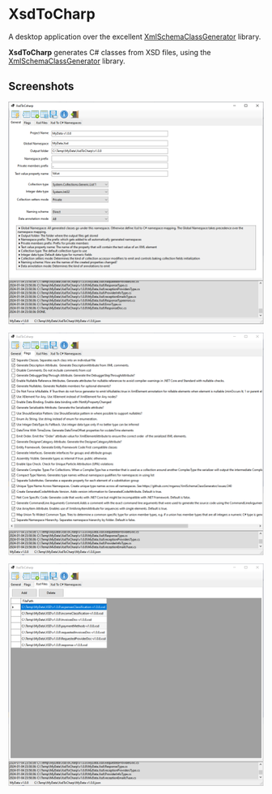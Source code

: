 ﻿

# XsdToCharp

A desktop application over the excellent [XmlSchemaClassGenerator](https://github.com/mganss/XmlSchemaClassGenerator) library.

**XsdToCharp** generates C# classes from XSD files, using the [XmlSchemaClassGenerator](https://github.com/mganss/XmlSchemaClassGenerator) library.

## Screenshots

![General](General.png "General")

![General](Flags.png "Flags")

![General](XsdFiles.png "Xsd Files")